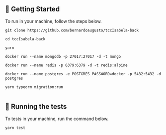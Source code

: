 

## 🏁 Getting Started <a name = "getting_started"></a>

To run in your machine, follow the steps below.

```
git clone https://github.com/bernardoaugusto/tccIsabela-back

cd tccIsabela-back

yarn

docker run --name mongodb -p 27017:27017 -d -t mongo

docker run --name redis -p 6379:6379 -d -t redis:alpine

docker run --name postgres -e POSTGRES_PASSWORD=docker -p 5432:5432 -d postgres

yarn typeorm migration:run


```

## 🔧 Running the tests <a name = "tests"></a>

To tests in your machine, run the command below.

```
yarn test
```
